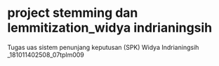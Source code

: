 # project stemming dan lemmitization_widya indrianingsih

Tugas uas sistem penunjang keputusan (SPK) 
Widya Indrianingsih _181011402508_07tplm009
